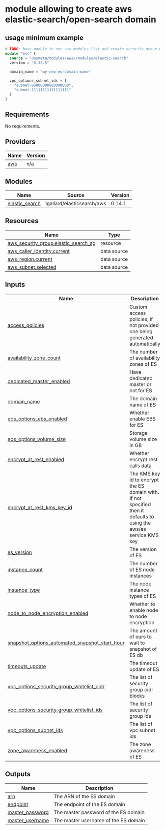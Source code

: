 # module allowing to create aws elastic-search/open-search domain

## usage minimum example
```terraform
# TODO: have module in our aws modules list and create security group with specific SG accesses 
module "ess" {
  source = "dasmeta/modules/aws//modules/elastic-search"
  version = "0.33.5"
 
  domain_name = "my-new-es-domain-name"

  vpc_options_subnet_ids = [
    "subnet-00000000000000000",
    "subnet-11111111111111111"
  ]
}
```


<!-- BEGIN_TF_DOCS -->
## Requirements

No requirements.

## Providers

| Name | Version |
|------|---------|
| <a name="provider_aws"></a> [aws](#provider\_aws) | n/a |

## Modules

| Name | Source | Version |
|------|--------|---------|
| <a name="module_elastic_search"></a> [elastic\_search](#module\_elastic\_search) | lgallard/elasticsearch/aws | 0.14.1 |

## Resources

| Name | Type |
|------|------|
| [aws_security_group.elastic_search_sg](https://registry.terraform.io/providers/hashicorp/aws/latest/docs/resources/security_group) | resource |
| [aws_caller_identity.current](https://registry.terraform.io/providers/hashicorp/aws/latest/docs/data-sources/caller_identity) | data source |
| [aws_region.current](https://registry.terraform.io/providers/hashicorp/aws/latest/docs/data-sources/region) | data source |
| [aws_subnet.selected](https://registry.terraform.io/providers/hashicorp/aws/latest/docs/data-sources/subnet) | data source |

## Inputs

| Name | Description | Type | Default | Required |
|------|-------------|------|---------|:--------:|
| <a name="input_access_policies"></a> [access\_policies](#input\_access\_policies) | Custom access policies, if not provided one being generated automatically | `string` | `""` | no |
| <a name="input_availability_zone_count"></a> [availability\_zone\_count](#input\_availability\_zone\_count) | The number of availability zones of ES | `number` | `2` | no |
| <a name="input_dedicated_master_enabled"></a> [dedicated\_master\_enabled](#input\_dedicated\_master\_enabled) | Have dedicated master or not for ES | `bool` | `false` | no |
| <a name="input_domain_name"></a> [domain\_name](#input\_domain\_name) | The domain name of ES | `string` | n/a | yes |
| <a name="input_ebs_options_ebs_enabled"></a> [ebs\_options\_ebs\_enabled](#input\_ebs\_options\_ebs\_enabled) | Whether enable EBS for ES | `bool` | `true` | no |
| <a name="input_ebs_options_volume_size"></a> [ebs\_options\_volume\_size](#input\_ebs\_options\_volume\_size) | Storage volume size in GB | `number` | `10` | no |
| <a name="input_encrypt_at_rest_enabled"></a> [encrypt\_at\_rest\_enabled](#input\_encrypt\_at\_rest\_enabled) | Whether encrypt rest calls data | `bool` | `false` | no |
| <a name="input_encrypt_at_rest_kms_key_id"></a> [encrypt\_at\_rest\_kms\_key\_id](#input\_encrypt\_at\_rest\_kms\_key\_id) | The KMS key id to encrypt the ES domain with. If not specified then it defaults to using the aws/es service KMS key | `string` | `"alias/aws/es"` | no |
| <a name="input_es_version"></a> [es\_version](#input\_es\_version) | The version of ES | `string` | `"7.1"` | no |
| <a name="input_instance_count"></a> [instance\_count](#input\_instance\_count) | The number of ES node instances | `number` | `2` | no |
| <a name="input_instance_type"></a> [instance\_type](#input\_instance\_type) | The node instance types of ES | `string` | `"t3.small.elasticsearch"` | no |
| <a name="input_node_to_node_encryption_enabled"></a> [node\_to\_node\_encryption\_enabled](#input\_node\_to\_node\_encryption\_enabled) | Whether to enable node to node encryption | `bool` | `true` | no |
| <a name="input_snapshot_options_automated_snapshot_start_hour"></a> [snapshot\_options\_automated\_snapshot\_start\_hour](#input\_snapshot\_options\_automated\_snapshot\_start\_hour) | The amount of ours to wait to snapshot of ES db | `number` | `0` | no |
| <a name="input_timeouts_update"></a> [timeouts\_update](#input\_timeouts\_update) | The timeout update of ES | `string` | `null` | no |
| <a name="input_vpc_options_security_group_whitelist_cidr"></a> [vpc\_options\_security\_group\_whitelist\_cidr](#input\_vpc\_options\_security\_group\_whitelist\_cidr) | The list of security group cidr blocks | `list(string)` | <pre>[<br>  "0.0.0.0/0"<br>]</pre> | no |
| <a name="input_vpc_options_security_group_whitelist_ids"></a> [vpc\_options\_security\_group\_whitelist\_ids](#input\_vpc\_options\_security\_group\_whitelist\_ids) | The list of security group ids | `list(string)` | `[]` | no |
| <a name="input_vpc_options_subnet_ids"></a> [vpc\_options\_subnet\_ids](#input\_vpc\_options\_subnet\_ids) | The list of vpc subnet ids | `list(string)` | `[]` | no |
| <a name="input_zone_awareness_enabled"></a> [zone\_awareness\_enabled](#input\_zone\_awareness\_enabled) | The zone awareness of ES | `bool` | `true` | no |

## Outputs

| Name | Description |
|------|-------------|
| <a name="output_arn"></a> [arn](#output\_arn) | The ARN of the ES domain |
| <a name="output_endpoint"></a> [endpoint](#output\_endpoint) | The endpoint of the ES domain |
| <a name="output_master_password"></a> [master\_password](#output\_master\_password) | The master password of the ES domain |
| <a name="output_master_username"></a> [master\_username](#output\_master\_username) | The master username of the ES domain |
<!-- END_TF_DOCS -->